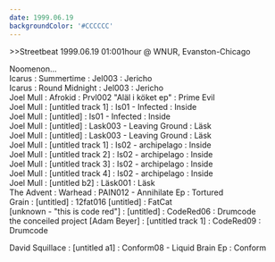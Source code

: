 ```yaml
---
date: 1999.06.19
backgroundColor: '#CCCCCC'
---
```


\>>Streetbeat 1999.06.19 01:001hour @ WNUR, Evanston-Chicago


Noomenon...  
Icarus : Summertime : Jel003 : Jericho  
Icarus : Round Midnight : Jel003 : Jericho  
Joel Mull : Afrokid : Prvl002 "Aläl i köket ep" : Prime Evil  
Joel Mull : \[untitled track 1\] : Is01 - Infected : Inside  
Joel Mull : \[untitled\] : Is01 - Infected : Inside  
Joel Mull : \[untitled\] : Lask003 - Leaving Ground : Läsk  
Joel Mull : \[untitled\] : Lask003 - Leaving Ground : Läsk  
Joel Mull : \[untitled track 1\] : Is02 - archipelago : Inside  
Joel Mull : \[untitled track 2\] : Is02 - archipelago : Inside  
Joel Mull : \[untitled track 3\] : Is02 - archipelago : Inside  
Joel Mull : \[untitled track 4\] : Is02 - archipelago : Inside  
Joel Mull : \[untitled b2\] : Läsk001 : Läsk  
The Advent : Warhead : PAIN012 - Annihilate Ep : Tortured  
Grain : \[untitled\] : 12fat016 \[untitled\] : FatCat  
\[unknown - "this is code red"\] : \[untitled\] : CodeRed06 : Drumcode  
the conceiled project \[Adam Beyer\] : \[untitled track 1\] : CodeRed09 : Drumcode  

David Squillace : \[untitled a1\] : Conform08 - Liquid Brain Ep : Conform